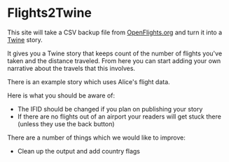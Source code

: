 # Flights2Twine

This site will take a CSV backup file from <a href="https://openflights.org/">OpenFlights.org</a> and turn it into a <a href="http://twinery.org/">Twine</a> story.

It gives you a Twine story that keeps count of the number of flights you've taken and the distance traveled.  From here you can start adding your own narrative about the travels that this involves.

There is an example story which uses Alice's flight data.

Here is what you should be aware of:

* The IFID should be changed if you plan on publishing your story
* If there are no flights out of an airport your readers will get stuck there (unless they use the back button)

There are a number of things which we would like to improve:

* Clean up the output and add country flags